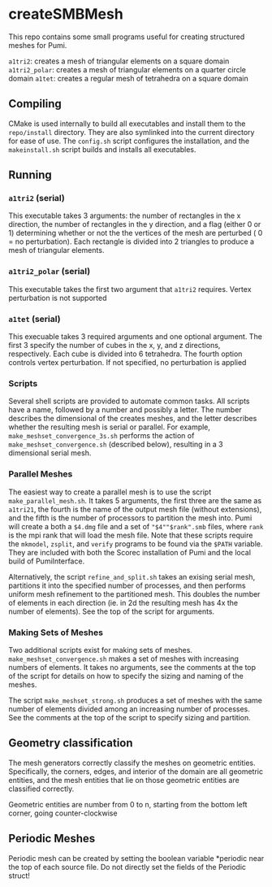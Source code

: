 # createSMBMesh
This repo contains some small programs useful for creating structured meshes
for Pumi.

  `a1tri2`: creates a mesh of triangular elements on a square domain
  `a1tri2_polar`: creates a mesh of triangular elements on a quarter 
                  circle domain
  `a1tet`: creates a regular mesh of tetrahedra on a square domain

## Compiling
  CMake is used internally to build all executables and install them to 
  the `repo/install` directory.  They are also symlinked into the current
  directory for ease of use.
  The `config.sh` script configures the installation, and the `makeinstall.sh`
  script builds and installs all executables.

## Running
### `a1tri2` (serial)
  This executable takes 3 arguments: the number of rectangles in the x
  direction, the number of rectangles in the y direction, and a flag 
  (either 0 or 1) determining whether or not the the vertices of the mesh
  are perturbed ( 0 = no perturbation).  Each rectangle is divided into
  2 triangles to produce a mesh of triangular elements.

### `a1tri2_polar` (serial)
  This executable takes the first two argument that `a1tri2` requires.
  Vertex perturbation is not supported

### `a1tet` (serial)
  This execuable takes 3 required arguments and one optional argument.  The
  first 3 specify the number of cubes in the x, y, and z directions, 
  respectively.  Each cube is divided into 6 tetrahedra.  The fourth option 
  controls vertex perturbation.  If not specified, no perturbation is applied

### Scripts
  Several shell scripts are provided to automate common tasks.  All scripts
  have a name, followed by a number and possibly a letter.  The number 
  describes the dimensional of the creates meshes, and the letter describes
  whether the resulting mesh is serial or parallel.  For example,
  `make_meshset_convergence_3s.sh` performs the action of 
  `make_meshset_convergence.sh` (described below), resulting in a 3 dimensional
  serial mesh.

### Parallel Meshes
  The easiest way to create a parallel mesh is to use the script 
  `make_parallel_mesh.sh`.  It takes 5 arguments, the first three are the
   same as `a1tri21`, the fourth is the name of the output mesh file (without
  extensions), and the fifth is the number of processors to partition the mesh
  into.  Pumi will create a both a `$4.dmg` file and a set of `"$4""$rank".smb`
  files, where `rank` is the mpi rank that will load the mesh file.
  Note that these scripts require the `mkmodel`, `zsplit`, and `verify` 
  programs to be found via the `$PATH` variable.  They are included with both
  the Scorec installation of Pumi and the local build of PumiInterface.

  Alternatively, the script `refine_and_split.sh` takes an exising serial mesh,
  partitions it into the specified number of processes, and then performs 
  uniform mesh refinement to the partitioned mesh.  This doubles the number 
  of elements in each direction (ie. in 2d the resulting mesh has 4x the number
  of elements).  See the top of the script for arguments.

### Making Sets of Meshes
  Two additional scripts exist for making sets of meshes.  
  `make_meshset_convergence.sh` makes a set of meshes with increasing 
  numbers of elements.  It takes no arguments, see the comments at the top
  of the script for details on how to specify the sizing and naming of the 
  meshes.

  The script `make_meshset_strong.sh` produces a set of meshes with the 
  same number of elements divided among an increasing number of processes.
  See the comments at the top of the script to specify sizing and partition.

## Geometry classification
  The mesh generators correctly classify the meshes on geometric entities.
  Specifically, the corners, edges, and interior of the domain are all 
  geometric entities, and the mesh entities that lie on those geometric
  entities are classified correctly.

  Geometric entities are number from 0 to n, starting from the bottom left
  corner, going counter-clockwise

## Periodic Meshes
  Periodic mesh can be created by setting the boolean variable *periodic near
  the top of each source file.  Do not directly set the fields of the
  Periodic struct!
